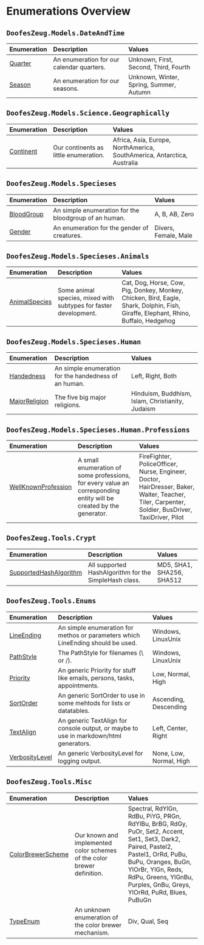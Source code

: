 ﻿# Enumerations Overview


## `DoofesZeug.Models.DateAndTime`

|Enumeration|Description|Values|
|:----------|:----------|:-----|
|[Quarter](./DoofesZeug.Models.DateAndTime/Quarter.md)|An enumeration for our calendar quarters.|Unknown, First, Second, Third, Fourth|
|[Season](./DoofesZeug.Models.DateAndTime/Season.md)|An enumeration for our seasons.|Unknown, Winter, Spring, Summer, Autumn|


## `DoofesZeug.Models.Science.Geographically`

|Enumeration|Description|Values|
|:----------|:----------|:-----|
|[Continent](./DoofesZeug.Models.Science.Geographically/Continent.md)|Our continents as little enumeration.|Africa, Asia, Europe, NorthAmerica, SouthAmerica, Antarctica, Australia|


## `DoofesZeug.Models.Specieses`

|Enumeration|Description|Values|
|:----------|:----------|:-----|
|[BloodGroup](./DoofesZeug.Models.Specieses/BloodGroup.md)|An simple enumeration for the bloodgroup of an human.|A, B, AB, Zero|
|[Gender](./DoofesZeug.Models.Specieses/Gender.md)|An enumeration for the gender of creatures.|Divers, Female, Male|


## `DoofesZeug.Models.Specieses.Animals`

|Enumeration|Description|Values|
|:----------|:----------|:-----|
|[AnimalSpecies](./DoofesZeug.Models.Specieses.Animals/AnimalSpecies.md)|Some animal species, mixed with subtypes for faster development.|Cat, Dog, Horse, Cow, Pig, Donkey, Monkey, Chicken, Bird, Eagle, Shark, Dolphin, Fish, Giraffe, Elephant, Rhino, Buffalo, Hedgehog|


## `DoofesZeug.Models.Specieses.Human`

|Enumeration|Description|Values|
|:----------|:----------|:-----|
|[Handedness](./DoofesZeug.Models.Specieses.Human/Handedness.md)|An simple enumeration for the handedness of an human.|Left, Right, Both|
|[MajorReligion](./DoofesZeug.Models.Specieses.Human/MajorReligion.md)|The five big major religions.|Hinduism, Buddhism, Islam, Christianity, Judaism|


## `DoofesZeug.Models.Specieses.Human.Professions`

|Enumeration|Description|Values|
|:----------|:----------|:-----|
|[WellKnownProfession](./DoofesZeug.Models.Specieses.Human.Professions/WellKnownProfession.md)|A small enumeration of some professions, for every value an corresponding entity will be created by the generator.|FireFighter, PoliceOfficer, Nurse, Engineer, Doctor, HairDresser, Baker, Waiter, Teacher, Tiler, Carpenter, Soldier, BusDriver, TaxiDriver, Pilot|


## `DoofesZeug.Tools.Crypt`

|Enumeration|Description|Values|
|:----------|:----------|:-----|
|[SupportedHashAlgorithm](./DoofesZeug.Tools.Crypt/SupportedHashAlgorithm.md)|All supported HashAlgorithm for the SimpleHash class.|MD5, SHA1, SHA256, SHA512|


## `DoofesZeug.Tools.Enums`

|Enumeration|Description|Values|
|:----------|:----------|:-----|
|[LineEnding](./DoofesZeug.Tools.Enums/LineEnding.md)|An simple enumeration for methos or parameters which LineEnding should be used.|Windows, LinuxUnix|
|[PathStyle](./DoofesZeug.Tools.Enums/PathStyle.md)|The PathStyle for filenames (\\ or /).|Windows, LinuxUnix|
|[Priority](./DoofesZeug.Tools.Enums/Priority.md)|An generic Priority for stuff like emails, persons, tasks, appointments.|Low, Normal, High|
|[SortOrder](./DoofesZeug.Tools.Enums/SortOrder.md)|An generic SortOrder to use in some mehtods for lists or datatables.|Ascending, Descending|
|[TextAlign](./DoofesZeug.Tools.Enums/TextAlign.md)|An generic TextAlign for console output, or maybe to use in markdown/html generators.|Left, Center, Right|
|[VerbosityLevel](./DoofesZeug.Tools.Enums/VerbosityLevel.md)|An generic VerbosityLevel for logging output.|None, Low, Normal, High|


## `DoofesZeug.Tools.Misc`

|Enumeration|Description|Values|
|:----------|:----------|:-----|
|[ColorBrewerScheme](./DoofesZeug.Tools.Misc/ColorBrewerScheme.md)|Our known and implemented color schemes of the color brewer definition.|Spectral, RdYlGn, RdBu, PiYG, PRGn, RdYlBu, BrBG, RdGy, PuOr, Set2, Accent, Set1, Set3, Dark2, Paired, Pastel2, Pastel1, OrRd, PuBu, BuPu, Oranges, BuGn, YlOrBr, YlGn, Reds, RdPu, Greens, YlGnBu, Purples, GnBu, Greys, YlOrRd, PuRd, Blues, PuBuGn|
|[TypeEnum](./DoofesZeug.Tools.Misc/TypeEnum.md)|An unknown enumeration of the color brewer mechanism.|Div, Qual, Seq|
